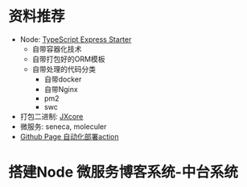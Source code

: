 # 资料推荐
- Node: [TypeScript Express Starter](https://github.com/ljlm0402/typescript-express-starter#readme)
  - 自带容器化技术
  - 自带打包好的ORM模板
  - 自带处理的代码分类
    - 自带docker
    - 自带Nginx
    - pm2
    - swc
- 打包二进制: [JXcore](https://github.com/jxcore/jxcore-release)
- 微服务: seneca, moleculer
- [Github Page 自动化部署action](https://jo-hnny.github.io/p/github-page-%E8%87%AA%E5%8A%A8%E5%8C%96%E9%83%A8%E7%BD%B2action/)

# 搭建Node 微服务博客系统-中台系统

